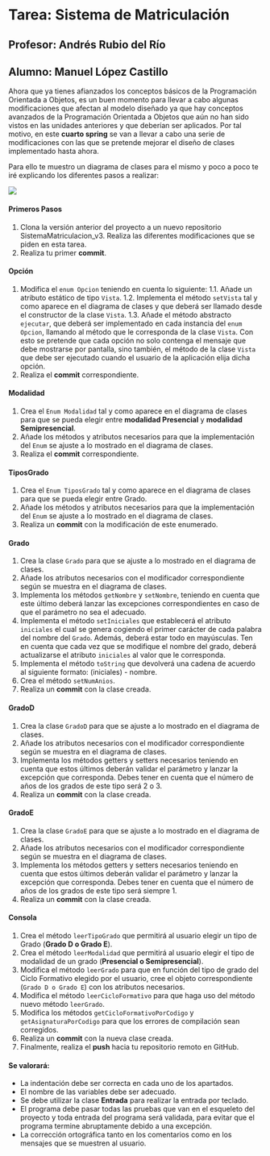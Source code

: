 # Tarea: Sistema de Matriculación
## Profesor: Andrés Rubio del Río
## Alumno: Manuel López Castillo

Ahora que ya tienes afianzados los conceptos básicos de la Programación Orientada a Objetos, es un buen momento 
para llevar a cabo algunas modificaciones que afectan al modelo diseñado ya que hay conceptos avanzados 
de la Programación Orientada a Objetos que aún no han sido vistos en las unidades anteriores y que deberían 
ser aplicados. Por tal motivo, en este **cuarto spring** se van a llevar a cabo una serie de modificaciones con 
las que se pretende mejorar el diseño de clases implementado hasta ahora.

Para ello te muestro un diagrama de clases para el mismo y poco a poco te iré explicando los diferentes 
pasos a realizar:

![](https://www.juntadeandalucia.es/educacion/gestionafp/datos/tareas/DAW/PRO_18966254/2024-25/DAW_PRO_6_2024-25_Individual__71240/SistemaMatriculacion_v3.png)


#### Primeros Pasos
1. Clona la versión anterior del proyecto a un nuevo repositorio SistemaMatriculacion_v3. Realiza las diferentes modificaciones que se piden en esta tarea.
2. Realiza tu primer **commit**.

#### Opción
1. Modifica el ``enum Opcion`` teniendo en cuenta lo siguiente:
   1.1. Añade un atributo estático de tipo ``Vista``.
   1.2. Implementa el método ``setVista`` tal y como aparece en el diagrama de clases y que deberá ser llamado desde 
    el constructor de la clase ``Vista``.
   1.3. Añade el método abstracto ``ejecutar``, que deberá ser implementado en cada instancia del ``enum Opcion``, 
    llamando al método que le corresponda de la clase ``Vista``. Con esto se pretende que cada opción no solo contenga 
    el mensaje que debe mostrarse por pantalla, sino también, el método de la clase ``Vista`` que debe ser ejecutado 
    cuando el usuario de la aplicación elija dicha opción.
2. Realiza el **commit** correspondiente.

#### Modalidad
1. Crea el ``Enum Modalidad`` tal y como aparece en el diagrama de clases para que se pueda elegir entre 
    **modalidad Presencial** y **modalidad Semipresencial**.
2. Añade los métodos y atributos necesarios para que la implementación del ``Enum`` se ajuste a lo mostrado en el diagrama de clases.
3. Realiza el **commit** correspondiente.

#### TiposGrado
1. Crea el ``Enum TiposGrado`` tal y como aparece en el diagrama de clases para que se pueda elegir entre Grado.
2. Añade los métodos y atributos necesarios para que la implementación del ``Enum`` se ajuste a lo mostrado en el diagrama de clases.
3. Realiza un **commit** con la modificación de este enumerado.

#### Grado
1. Crea la clase ``Grado`` para que se ajuste a lo mostrado en el diagrama de clases.
2. Añade los atributos necesarios con el modificador correspondiente según se muestra en el diagrama de clases.
3. Implementa los métodos ``getNombre`` y ``setNombre``, teniendo en cuenta que este último deberá lanzar las excepciones correspondientes en caso de que el parámetro no sea el adecuado.
4. Implementa el método ``setIniciales`` que establecerá el atributo ``iniciales`` el cual se genera cogiendo el primer carácter de cada palabra del nombre del ``Grado``. Además, deberá estar todo en mayúsculas. Ten en cuenta que cada vez que se modifique el nombre del grado, deberá actualizarse el atributo ``iniciales`` al valor que le corresponda.
5. Implementa el método ``toString`` que devolverá una cadena de acuerdo al siguiente formato: (iniciales) - nombre.
6. Crea el método ``setNumAnios``.
7. Realiza un **commit** con la clase creada.

#### GradoD
1. Crea la clase ``GradoD`` para que se ajuste a lo mostrado en el diagrama de clases.
2. Añade los atributos necesarios con el modificador correspondiente según se muestra en el diagrama de clases.
3. Implementa los métodos getters y setters necesarios teniendo en cuenta que estos últimos deberán validar el parámetro y lanzar la excepción que corresponda. Debes tener en cuenta que el número de años de los grados de este tipo será 2 o 3.
4. Realiza un **commit** con la clase creada.

#### GradoE
1. Crea la clase ``GradoE`` para que se ajuste a lo mostrado en el diagrama de clases.
2. Añade los atributos necesarios con el modificador correspondiente según se muestra en el diagrama de clases.
3. Implementa los métodos getters y setters necesarios teniendo en cuenta que estos últimos deberán validar el parámetro y lanzar la excepción que corresponda. Debes tener en cuenta que el número de años de los grados de este tipo será siempre 1.
4. Realiza un **commit** con la clase creada.

#### Consola
1. Crea el método ``leerTipoGrado`` que permitirá al usuario elegir un tipo de Grado (**Grado D o Grado E**).
2. Crea el método ``leerModalidad`` que permitirá al usuario elegir el tipo de modalidad de un grado (**Presencial o Semipresencial**).
3. Modifica el método ``leerGrado`` para que en función del tipo de grado del Ciclo Formativo elegido por el usuario, cree el objeto correspondiente (``Grado D o Grado E``) con los atributos necesarios.
4. Modifica el método ``leerCicloFormativo`` para que haga uso del método nuevo método ``leerGrado``.
5. Modifica los métodos ``getCicloFormativoPorCodigo`` y ``getAsignaturaPorCodigo`` para que los errores de compilación sean corregidos.
6. Realiza un **commit** con la nueva clase creada.
7. Finalmente, realiza el **push** hacia tu repositorio remoto en GitHub.

#### Se valorará:

- La indentación debe ser correcta en cada uno de los apartados.
- El nombre de las variables debe ser adecuado.
- Se debe utilizar la clase **Entrada** para realizar la entrada por teclado.
- El programa debe pasar todas las pruebas que van en el esqueleto del proyecto y toda entrada del programa será validada, para evitar que el programa termine abruptamente debido a una excepción.
- La corrección ortográfica tanto en los comentarios como en los mensajes que se muestren al usuario.
